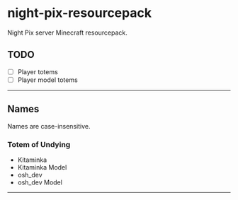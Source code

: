 # night-pix-resourcepack
Night Pix server Minecraft resourcepack.
## TODO
- [ ] Player totems
- [ ] Player model totems
___
## Names
Names are case-insensitive.
### Totem of Undying
- Kitaminka
- Kitaminka Model
- osh_dev
- osh_dev Model
___